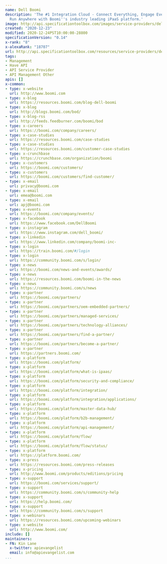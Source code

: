 ```yaml
---
name: Dell Boomi
description: 'The #1 Integration Cloud - Connect Everything, Engage Everywhere and
  Run Anywhere with Boomi''s industry leading iPaaS platform.'
image: http://api.specificationtoolbox.com/images/service-providers/dell-boomi.jpg
created: "2020-12-23"
modified: 2020-12-24PST10:00:00-28800
specificationVersion: "0.14"
x-rank: "8"
x-alexaRank: "18707"
url: http://api.specificationtoolbox.com/resources/service-providers/dell-boomi/
tags:
- Management
- Have API
- API Service Provider
- API Management Other
apis: []
x-common:
- type: x-website
  url: http://www.boomi.com
- type: x-blog
  url: https://resources.boomi.com/blog-dell-boomi
- type: x-blog
  url: http://blogs.boomi.com/bod/
- type: x-blog-rss
  url: http://feeds.feedburner.com/boomi/bod
- type: x-careers
  url: https://boomi.com/company/careers/
- type: x-case-studies
  url: https://resources.boomi.com/case-studies
- type: x-case-studies
  url: https://resources.boomi.com/customer-case-studies
- type: x-crunchbase
  url: https://crunchbase.com/organization/boomi
- type: x-customers
  url: https://boomi.com/customers/
- type: x-customers
  url: https://boomi.com/customers/find-customer/
- type: x-email
  url: privacy@boomi.com
- type: x-email
  url: emea@boomi.com
- type: x-email
  url: apj@boomi.com
- type: x-events
  url: https://boomi.com/company/events/
- type: x-facebook
  url: https://www.facebook.com/DellBoomi
- type: x-instagram
  url: https://www.instagram.com/dell_boomi/
- type: x-linkedin
  url: https://www.linkedin.com/company/boomi-inc-
- type: x-login
  url: https://train.boomi.com/#/login
- type: x-login
  url: https://community.boomi.com/s/login/
- type: x-news
  url: https://boomi.com/news-and-events/awards/
- type: x-news
  url: https://resources.boomi.com/boomi-in-the-news
- type: x-news
  url: https://community.boomi.com/s/news
- type: x-partner
  url: https://boomi.com/partners/
- type: x-partner
  url: https://boomi.com/partners/oem-embedded-partners/
- type: x-partner
  url: https://boomi.com/partners/managed-services/
- type: x-partner
  url: https://boomi.com/partners/technology-alliances/
- type: x-partner
  url: https://boomi.com/partners/find-a-partner/
- type: x-partner
  url: https://boomi.com/partners/become-a-partner/
- type: x-partner
  url: https://partners.boomi.com/
- type: x-platform
  url: https://boomi.com/platform/
- type: x-platform
  url: https://boomi.com/platform/what-is-ipaas/
- type: x-platform
  url: https://boomi.com/platform/security-and-compliance/
- type: x-platform
  url: https://boomi.com/platform/integration/
- type: x-platform
  url: https://boomi.com/platform/integration/applications/
- type: x-platform
  url: https://boomi.com/platform/master-data-hub/
- type: x-platform
  url: https://boomi.com/platform/b2b-management/
- type: x-platform
  url: https://boomi.com/platform/api-management/
- type: x-platform
  url: https://boomi.com/platform/flow/
- type: x-platform
  url: https://boomi.com/platform/flow/status/
- type: x-platform
  url: https://platform.boomi.com/
- type: x-press
  url: https://resources.boomi.com/press-releases
- type: x-pricing
  url: http://www.boomi.com/products/editions/pricing
- type: x-support
  url: https://boomi.com/services/support/
- type: x-support
  url: https://community.boomi.com/s/community-help
- type: x-support
  url: https://help.boomi.com/
- type: x-support
  url: https://community.boomi.com/s/support
- type: x-webinars
  url: https://resources.boomi.com/upcoming-webinars
- type: x-website
  url: http://www.boomi.com/
include: []
maintainers:
- FN: Kin Lane
  x-twitter: apievangelist
  email: info@apievangelist.com
...
```

